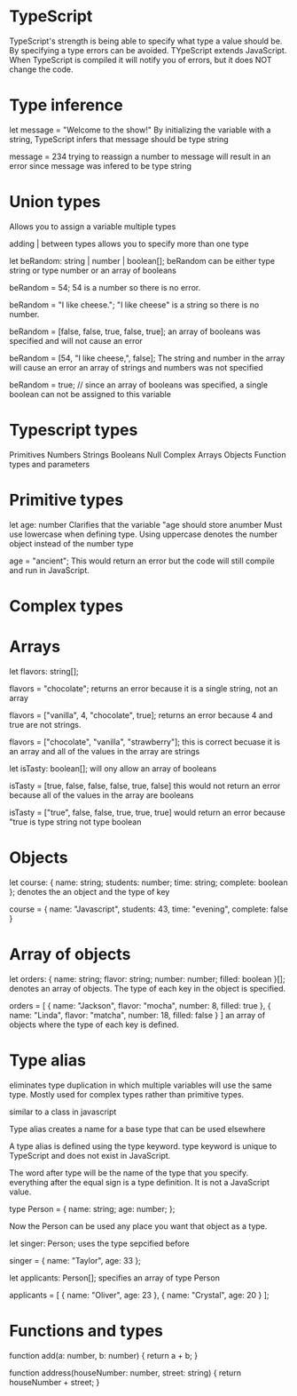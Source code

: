 # TypeScript
TypeScript's strength is being able to specify what type a value should be. By specifying a type errors can be avoided. 
TYpeScript extends JavaScript. When TypeScript is compiled it will notify you of errors, but it does NOT change the code. 

# Type inference 

let message = "Welcome to the show!"
By initializing the variable with a string, TypeScript infers that message should be type string

message = 234
trying to reassign a number to message will result in an error since message was infered to be type string


# Union types

Allows you to assign a variable multiple types

adding | between types allows you to specify more than one type

let beRandom: string | number | boolean[];
beRandom can be either type string or type number or an array of booleans

beRandom = 54;
54 is a number so there is no error.

beRandom = "I like cheese.";
"I like cheese" is a string so there is no number.

beRandom = [false, false, true, false, true];
an array of booleans was specified and will not cause an error

beRandom = [54, "I like cheese,", false];
The string and number in the array will cause an error
an array of strings and numbers was not specified

beRandom = true;
// since an array of booleans was specified, a single boolean can not be assigned to this variable


# Typescript types

Primitives
   Numbers
   Strings
   Booleans
   Null
Complex
   Arrays
   Objects
Function types and parameters


# Primitive types

let age: number
Clarifies that the variable "age should store anumber
Must use lowercase when defining type. Using uppercase denotes the number object instead of the number type

age = "ancient";
This would return an error but the code will still compile and run in JavaScript.

# Complex types

# Arrays

let flavors: string[];

flavors = "chocolate";
returns an error because it is a single string, not an array

flavors = ["vanilla", 4, "chocolate", true];
returns an error because 4 and true are not strings.

flavors = ["chocolate", "vanilla", "strawberry"];
this is correct becuase it is an array and all of the values in the array are strings


let isTasty: boolean[];
will ony allow an array of booleans

isTasty = [true, false, false, false, true, false]
this would not return an error because all of the values in the array are booleans

isTasty = ["true", false, false, true, true, true]
would return an error because "true is type string not type boolean

# Objects

let course: {
   name: string;
   students: number;
   time: string;
   complete: boolean
};
denotes the an object and the type of key


course = {
   name: "Javascript",
   students: 43,
   time: "evening",
   complete: false
}


# Array of objects

let orders: {
   name: string;
   flavor: string;
   number: number;
   filled: boolean
}[];
denotes an array of objects. The type of each key in the object is specified. 

orders = [
   {
      name: "Jackson",
      flavor: "mocha",
      number: 8,
      filled: true
   },
   {
      name: "Linda",
      flavor: "matcha",
      number: 18,
      filled: false
   }
]
an array of objects where the type of each key is defined.

# Type alias

eliminates type duplication in which multiple variables will use the same type. Mostly used for complex types rather than primitive types. 

similar to a class in javascript

Type alias creates a name for a base type that can be used elsewhere

A type alias is defined using the type keyword. type keyword is unique to TypeScript and does not exist in JavaScript.


The word after type will be the name of the type that you specify.
everything after the equal sign is a type definition. It is not a JavaScript value.

type Person = {
   name: string;
   age: number;
};

Now the Person can be used any place you want that object as a type.

let singer: Person;
uses the type sepcified before

singer = {
   name: "Taylor",
   age: 33
};

let applicants: Person[];
specifies an array of type Person

applicants = [
   {
      name: "Oliver",
      age: 23
   },
   {
      name: "Crystal",
      age: 20
   }
];


# Functions and types

function add(a: number, b: number) {
   return a + b;
}

function address(houseNumber: number, street: string) {
   return houseNumber + street;
}